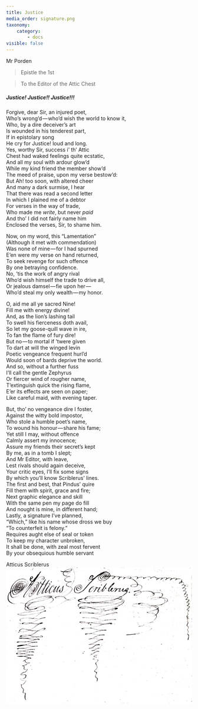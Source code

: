 ```yaml
---
title: Justice
media_order: signature.png
taxonomy:
    category:
        - docs
visible: false
---
```


<div class="author">Mr Porden</div>

> Epistle the 1st

> To the Editor of the Attic Chest  

##### Justice! Justice!! Justice!!!

Forgive, dear Sir, an injured poet,  
Who’s wrong’d — who’d wish the world to know it,  
Who, by a dire deceiver’s art  
Is wounded in his tenderest part,  
If in epistolary song  
He cry for Justice! loud and long.  
Yes, worthy Sir, success i’ th’ Attic  
Chest had waked feelings quite ecstatic,  
And all my soul with ardour glow’d  
While my kind friend the member show’d  
The meed of praise, upon my verse bestow’d:  
But Ah! too soon, with altered cheer  
And many a dark surmise, I hear  
That there was read a second letter  
In which I plained me of a debtor  
For verses in the way of trade,  
Who made me *write*, but never *paid*  
And tho’ I did not fairly name him  
Enclosed the verses, Sir, to shame him.  

Now, on my word, this “Lamentation”  
(Although it met with commendation)  
Was none of mine — for I had spurned  
E’en were my verse on hand returned,  
To seek revenge for such offence  
By one betraying confidence.  
No, ’tis the work of angry rival  
Who’d wish himself the trade to drive all,  
Or jealous damsel — fie upon her —   
Who’d steal my only wealth — my honor.  

O, aid me all ye sacred Nine!  
Fill me with energy divine!  
And, as the lion’s lashing tail  
To swell his fierceness doth avail,  
So let my goose-quill wave in ire,  
To fan the flame of fury dire!  
But no — to mortal if ’twere given  
To dart at will the winged levin  
Poetic vengeance frequent hurl’d  
Would soon of bards deprive the world.  
And so, without a further fuss  
I’ll call the gentle Zephyrus  
Or fiercer wind of rougher name,  
T’extinguish quick the rising flame,  
E’er its effects are seen on paper;  
Like careful maid, with evening taper.

But, tho’ no vengeance dire I foster,  
Against the witty bold impostor,  
Who stole a humble poet’s name,  
To wound his honour — share his fame;  
Yet still I may, without offence  
Calmly assert my innocence;  
Assure my friends their secret’s kept  
By me, as in a tomb I slept;  
And Mr Editor, with leave,  
Lest rivals should again deceive,  
Your critic eyes, I’ll fix some signs  
By which you’ll know Scriblerus’ lines.  
The first and best, that Pindus’ quire  
Fill them with spirit, grace and fire;  
Next graphic elegance and skill  
With the same pen my page do fill  
And nought is mine, in different hand;  
Lastly, a signature I’ve planned,  
“Which,” like his name whose dross we buy  
“To counterfeit is felony.”  
Requires aught else of seal or token  
To keep my character unbroken,  
It shall be done, with zeal most fervent  
By your obsequious humble servant  

Atticus Scriblerus
![Signature](signature.png?resize=400)